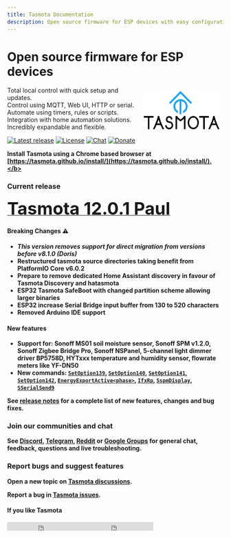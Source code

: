 ```yaml
---
title: Tasmota Documentation
description: Open source firmware for ESP devices with easy configuration using webUI, OTA updates, automation using timers or rules, expandability and entirely local control over MQTT, HTTP, serial or KNX.
---
```

# Open source firmware for ESP devices

<img style="margin: 10px 10px; float:right; width:35%" src="_media/frontlogo.svg" alt="Tasmota Logo"></img>
Total local control with quick setup and updates.    
Control using MQTT, Web UI, HTTP or serial.    
Automate using timers, rules or scripts.    
Integration with home automation solutions.    
Incredibly expandable and flexible.     

[![Latest release](https://img.shields.io/github/downloads/arendst/Tasmota/total.svg?style=flat-square&color=green)](http://ota.tasmota.com/tasmota/release)
[![License](https://img.shields.io/github/license/arendst/Tasmota.svg?style=flat-square)](https://github.com/arendst/Tasmota/blob/development/LICENSE.txt)
[![Chat](https://img.shields.io/discord/479389167382691863.svg?style=flat-square&color=blueviolet)](https://discord.gg/Ks2Kzd4)
[![Donate](https://img.shields.io/badge/donate-PayPal-blue.svg?style=flat-square)](https://paypal.me/tasmota)

<b>Install Tasmota using a Chrome based browser at [https://tasmota.github.io/install/](https://tasmota.github.io/install/).</b>    

### Current release 
<a href="http://ota.tasmota.com/tasmota/release-12.0.1/"><span style="font-size:40px;">Tasmota 12.0.1 Paul</span></a><br>

#### Breaking Changes :warning: 
- ***This version removes support for direct migration from versions before v8.1.0 (Doris)*** 
- Restructured tasmota source directories taking benefit from PlatformIO Core v6.0.2
- Prepare to remove dedicated Home Assistant discovery in favour of Tasmota Discovery and hatasmota
- ESP32 Tasmota SafeBoot with changed partition scheme allowing larger binaries
- ESP32 increase Serial Bridge input buffer from 130 to 520 characters
- Removed Arduino IDE support

#### New features
- Support for: Sonoff MS01 soil moisture sensor, Sonoff SPM v1.2.0, Sonoff Zigbee Bridge Pro, Sonoff NSPanel, 5-channel light dimmer driver BP5758D, HYTxxx temperature and humidity sensor, flowrate meters like YF-DN50
- New commands: [`SetOption139`](Commands.md#setoption139), [`SetOption140`](Commands.md#setoption140), [`SetOption141`](Commands.md#setoption141), [`SetOption142`](Commands.md#setoption142), [`EnergyExportActive<phase>`](Sonoff-SPM.md#energyexportactive), [`IfxRp`](Commands.md#ifxrp), [`SspmDisplay`](Commands.md#sspmdisplay), [`SSerialSend9`](Commands.md#sserialsend)

See [release notes](https://github.com/arendst/Tasmota/releases/tag/v12.0.0) for a complete list of new features, changes and bug fixes.

### Join our communities and chat
See [Discord](https://discord.gg/Ks2Kzd4), [Telegram](https://t.me/tasmota), [Reddit](https://www.reddit.com/r/tasmota/) or [Google Groups](https://groups.google.com/d/forum/sonoffusers) for general chat, feedback, questions and live troubleshooting.

### Report bugs and suggest features
Open a new topic on [Tasmota discussions](https://github.com/arendst/Tasmota/discussions).

Report a bug in [Tasmota issues](https://github.com/arendst/Tasmota/issues).

#### If you like Tasmota
<iframe src="https://ghbtns.com/github-btn.html?user=arendst&repo=tasmota&type=star&count=true" frameborder="0" scrolling="0" width="170px" height="20px"></iframe><iframe src="https://ghbtns.com/github-btn.html?user=arendst&repo=tasmota&type=fork&count=true" frameborder="0" scrolling="0" width="170px" height="20px"></iframe> 
